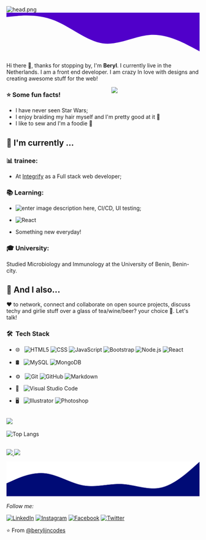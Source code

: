 

<!--
**berylijncodes/berylijncodes** is a ✨ _special_ ✨ repository because its `README.md` (this file) appears on your GitHub profile.

Here are some ideas to get you started:

- 🔭 I’m currently working on ...
- 🌱 I’m currently learning ...
- 👯 I’m looking to collaborate on ...
- 🤔 I’m looking for help with ...
- 💬 Ask me about ...
- 📫 How to reach me: ...
- 😄 Pronouns: ...
- ⚡ Fun fact: ...
-->
![head.png]()
<svg xmlns="http://www.w3.org/2000/svg" viewBox="0 0 1440 320"><path fill="#5000ca" fill-opacity="1" d="M0,32L60,26.7C120,21,240,11,360,58.7C480,107,600,213,720,229.3C840,245,960,171,1080,165.3C1200,160,1320,224,1380,256L1440,288L1440,0L1380,0C1320,0,1200,0,1080,0C960,0,840,0,720,0C600,0,480,0,360,0C240,0,120,0,60,0L0,0Z"></path></svg>

Hi there 👋, thanks for stopping by, I'm **Beryl**. I currently live in the Netherlands. I am a front end developer. I am crazy In love with designs and creating awesome stuff for the web!

<img align='right' src="https://raw.githubusercontent.com/FigureBed/master/img/octocat.gif" width="230">

### :star: Some fun facts!
- I have never seen Star Wars;
 - I enjoy braiding my hair myself and I'm pretty good at it 🤎 
 - I like to sew and I'm a foodie 🥘
 
##  :calendar: I'm currently  ...

### :bar_chart: trainee:

 - At [Integrify](https://www.integrify.io/en/) as a Full stack web developer;

 ### :books: Learning:
 - ![enter image description here](https://img.shields.io/badge/-Aws-5dcede?&logo=Aws), CI/CD, UI testing;
 
 -   ![React](https://img.shields.io/badge/-React-333333?style=flat&logo=react)
 
 - Something new everyday! 

### :mortar_board: University:

Studied Microbiology and Immunology at the University of Benin, Benin-city.

## :speech_balloon: And I also...
❤️ to network, connect and collaborate on open source projects, discuss techy and girlie stuff over a glass of tea/wine/beer? your choice 🙂. Let's talk!

<h3> 🛠 &nbsp;Tech Stack</h3>


- 🌐 &nbsp;
  ![HTML5](https://img.shields.io/badge/-HTML5-333333?style=flat&logo=HTML5)
  ![CSS](https://img.shields.io/badge/-CSS-333333?style=flat&logo=CSS3&logoColor=1572B6)
  ![JavaScript](https://img.shields.io/badge/-JavaScript-333333?style=flat&logo=javascript)
  ![Bootstrap](https://img.shields.io/badge/-Bootstrap-333333?style=flat&logo=bootstrap&logoColor=563D7C)
  ![Node.js](https://img.shields.io/badge/-Node.js-333333?style=flat&logo=node.js)
  ![React](https://img.shields.io/badge/-React-333333?style=flat&logo=react)
- 🛢 &nbsp;
  ![MySQL](https://img.shields.io/badge/-MySQL-333333?style=flat&logo=mysql)
  ![MongoDB](https://img.shields.io/badge/-MongoDB-333333?style=flat&logo=mongodb)
- ⚙️ &nbsp;
  ![Git](https://img.shields.io/badge/-Git-333333?style=flat&logo=git)
  ![GitHub](https://img.shields.io/badge/-GitHub-333333?style=flat&logo=github)
  ![Markdown](https://img.shields.io/badge/-Markdown-333333?style=flat&logo=markdown)
- 🔧 &nbsp;
  ![Visual Studio Code](https://img.shields.io/badge/-Visual%20Studio%20Code-333333?style=flat&logo=visual-studio-code&logoColor=007ACC)
  
  
- 🖥 &nbsp;
  ![Illustrator](https://img.shields.io/badge/-Illustrator-333333?style=flat&logo=adobe-illustrator)
  ![Photoshop](https://img.shields.io/badge/-Photoshop-333333?style=flat&logo=adobe-photoshop)
  

<br/>
<img src="https://github-readme-stats.vercel.app/api?username=berylijncodes&show_icons=true&theme=radical&title_color=8E2DE2&text_color=fff&icon_color=8E2DE2">


![Top Langs](https://github-readme-stats.vercel.app/api/top-langs/?username=berylijncodes&theme=radical&title_color=8E2DE2&text_color=fff)

<br/>




<a href="https://github.com/berylijncodes">
  <img src="https://img.shields.io/github/followers/berylijncodes">
</a> 
<a href="https://github.com/berylijncodes">
   <img src="https://komarev.com/ghpvc/?username=berylijncodes">
</a>

![bottom.png](https://raw.githubusercontent.com/iCharlesZ/FigureBed/master/img/readme-bottom.png)

<i>Follow me:</i><br>

<a href="https://www.linkedin.com/in/beryl-ilenwabor" target="_blank"><img src="https://img.shields.io/badge/LinkedIn-%230077B5.svg?&style=flat-square&logo=linkedin&logoColor=white" alt="LinkedIn"></a>
<a href="https://www.instagram.com/berylilenwabor" target="_blank"><img src="https://img.shields.io/badge/Instagram-%23E4405F.svg?&style=flat-square&logo=instagram&logoColor=white" alt="Instagram"></a>
<a href="https://www.facebook.com/beryl.obasuyi" target="_blank"><img src="https://img.shields.io/badge/Facebook-%231877F2.svg?&style=flat-square&logo=facebook&logoColor=white" alt="Facebook"></a>
<a href="https://twitter.com/Berylijn_codes" target="_blank"><img src="https://img.shields.io/badge/twitter-%231877F2.svg?&style=flat-square&logo=twitter&logoColor=white" alt="Twitter"></a>

</div>

⭐️ From [@berylijncodes](https://github.com/berylijncodes)
